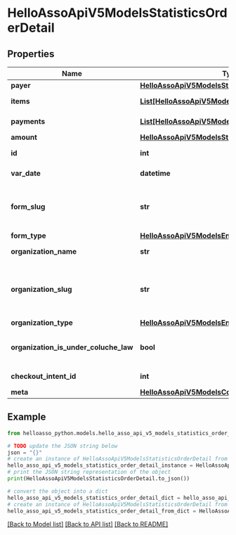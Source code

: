 # HelloAssoApiV5ModelsStatisticsOrderDetail


## Properties

Name | Type | Description | Notes
------------ | ------------- | ------------- | -------------
**payer** | [**HelloAssoApiV5ModelsStatisticsPayer**](HelloAssoApiV5ModelsStatisticsPayer.md) |  | [optional] 
**items** | [**List[HelloAssoApiV5ModelsStatisticsOrderItem]**](HelloAssoApiV5ModelsStatisticsOrderItem.md) | All items of the order | [optional] 
**payments** | [**List[HelloAssoApiV5ModelsStatisticsOrderPayment]**](HelloAssoApiV5ModelsStatisticsOrderPayment.md) | All payments of the order | [optional] 
**amount** | [**HelloAssoApiV5ModelsStatisticsOrderAmountModel**](HelloAssoApiV5ModelsStatisticsOrderAmountModel.md) |  | [optional] 
**id** | **int** | The ID of the Order | [optional] 
**var_date** | **datetime** | Order creation date | [optional] 
**form_slug** | **str** | FormSlug (lowercase name of the form without special characters) | [optional] 
**form_type** | [**HelloAssoApiV5ModelsEnumsFormType**](HelloAssoApiV5ModelsEnumsFormType.md) |  | [optional] 
**organization_name** | **str** | The organization name. | [optional] 
**organization_slug** | **str** | OrganizationSlug (lowercase name of the organization without special characters) | [optional] 
**organization_type** | [**HelloAssoApiV5ModelsEnumsOrganizationType**](HelloAssoApiV5ModelsEnumsOrganizationType.md) |  | [optional] 
**organization_is_under_coluche_law** | **bool** | Whether or not the organization is subject to the coluche law | [optional] 
**checkout_intent_id** | **int** | Checkout intent Id if available | [optional] 
**meta** | [**HelloAssoApiV5ModelsCommonMetaModel**](HelloAssoApiV5ModelsCommonMetaModel.md) |  | [optional] 

## Example

```python
from helloasso_python.models.hello_asso_api_v5_models_statistics_order_detail import HelloAssoApiV5ModelsStatisticsOrderDetail

# TODO update the JSON string below
json = "{}"
# create an instance of HelloAssoApiV5ModelsStatisticsOrderDetail from a JSON string
hello_asso_api_v5_models_statistics_order_detail_instance = HelloAssoApiV5ModelsStatisticsOrderDetail.from_json(json)
# print the JSON string representation of the object
print(HelloAssoApiV5ModelsStatisticsOrderDetail.to_json())

# convert the object into a dict
hello_asso_api_v5_models_statistics_order_detail_dict = hello_asso_api_v5_models_statistics_order_detail_instance.to_dict()
# create an instance of HelloAssoApiV5ModelsStatisticsOrderDetail from a dict
hello_asso_api_v5_models_statistics_order_detail_from_dict = HelloAssoApiV5ModelsStatisticsOrderDetail.from_dict(hello_asso_api_v5_models_statistics_order_detail_dict)
```
[[Back to Model list]](../README.md#documentation-for-models) [[Back to API list]](../README.md#documentation-for-api-endpoints) [[Back to README]](../README.md)


